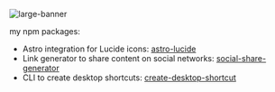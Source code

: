![large-banner](https://github.com/michelangelo-valderrama/michelangelo-valderrama/assets/135858738/068a1067-7be7-4f47-bd40-950b7683662b)

my npm packages:
 - Astro integration for Lucide icons: [astro-lucide](https://www.npmjs.com/package/astro-lucide)
 - Link generator to share content on social networks: [social-share-generator](https://www.npmjs.com/package/social-share-generator)
 - CLI to create desktop shortcuts: [create-desktop-shortcut](https://www.npmjs.com/package/create-desktop-shortcut)
